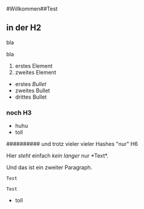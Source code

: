 #Willkommen##Test
  
## in der H2
bla

bla

1. erstes Element
2. zweites Element

-   erstes *Bullet* 
-   zweites Bullet
-   drittes Bullet

### noch H3

-   huhu
-   toll

########## und trotz vieler vieler Hashes "nur" H6

Hier *steht* einfach *kein langer*
nur \*Text\*.

Und
das 
ist
ein
zweiter
Paragraph.

    Test

    Test

-   toll